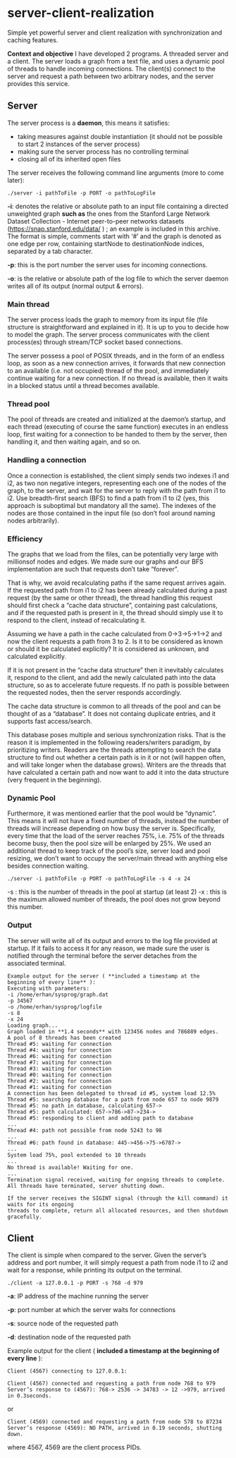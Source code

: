 # server-client-realization

Simple yet powerful server and client realization with synchronization and caching features.

**Context and objective**
I have developed 2 programs. A threaded server and a client. The server loads a graph from a text file, and uses a dynamic pool of threads to handle incoming connections. The client(s) connect to the server and request a path between two arbitrary nodes, and the server provides
this service.

## Server

The server process is a **daemon**, this means it satisfies:

- taking measures against double instantiation (it should not be possible to start 2 instances of the
    server process)
- making sure the server process has no controlling terminal
- closing all of its inherited open files

The server receives the following command line arguments (more to come later):

```
./server -i pathToFile -p PORT -o pathToLogFile
```
**-i**: denotes the relative or absolute path to an input file containing a directed unweighted
graph **such as** the ones from the Stanford Large Network Dataset Collection - Internet peer-to-peer
networks datasets (https://snap.stanford.edu/data/ ) ; an example is included in this archive. The format
is simple, comments start with ‘#’ and the graph is denoted as one edge per row, containing startNode
to destinationNode indices, separated by a tab character.

**-p**: this is the port number the server uses for incoming connections.

**-o**: is the relative or absolute path of the log file to which the server daemon writes all of its output (normal output & errors).

### Main thread

The server process loads the graph to memory from its input file (file
structure is straightforward and explained in it). It is up to you to decide how to model the graph. The server process communicates with the client process(es) through stream/TCP socket based
connections.

The server possess a pool of POSIX threads, and in the form of an endless loop, as soon as a new
connection arrives, it forwards that new connection to an available (i.e. not occupied) thread of the
pool, and immediately continue waiting for a new connection. If no thread is available, then it waits in a blocked status until a thread becomes available.

### Thread pool

The pool of threads are created and initialized at the daemon’s startup, and each thread (executing of course the same function) executes in an endless loop, first waiting for a connection to be handed to them by the server, then handling it, and then waiting again, and so on.


### Handling a connection

Once a connection is established, the client simply sends two indexes i1 and i2, as two non negative integers, representing each one of the nodes of the graph, to the
server, and wait for the server to reply with the path from i1 to i2. Use breadth-first search (BFS) to find a path from i1 to i2 (yes, this approach is suboptimal but mandatory all the same). The indexes of the nodes are those contained in the input file (so don’t fool around naming nodes arbitrarily).

### Efficiency

The graphs that we load from the files, can be potentially very large with millionsof nodes and edges. We made sure our graphs and our BFS implementation are such that requests don’t
take “forever”.

That is why, we avoid recalculating paths if the same request arrives again. If the requested path from i1 to i2 has been already calculated during a past request (by the same or other thread), the thread handling this request should first check a “cache data structure”, containing past calculations, and if the
requested path is present in it, the thread should simply use it to respond to the client, instead of recalculating it.

Assuming we have a path in the cache calculated from 0->3->5->1->2 and now the client requests a path from 3 to 2. Is it to be considered as known or should it be calculated explicitly? It is considered as unknown, and calculated explicitly.

If it is not present in the “cache data structure” then it inevitably calculates it, respond to the client,
and add the newly calculated path into the data structure, so as to accelerate future requests. If no path
is possible between the requested nodes, then the server responds accordingly.

The cache data structure is common to all threads of the pool and can be thought of as a
“database”. It does not containg duplicate entries, and it supports fast access/search. 

This database poses multiple and serious synchronization risks. That is the reason it is implemented in the following readers/writers paradigm, by prioritizing writers. Readers are the threads attempting to search the data
structure to find out whether a certain path is in it or not (will happen often, and will take longer when
the database grows). Writers are the threads that have calculated a certain path and now want to add it
into the data structure (very frequent in the beginning).


### Dynamic Pool

Furthermore, it was mentioned earlier that the pool would be “dynamic”. This
means it will not have a fixed number of threads, instead the number of threads will increase depending
on how busy the server is. Specifically, every time that the load of the server reaches 75%, i.e. 75% of
the threads become busy, then the pool size will be enlarged by 25%. We used an additional thread to keep
track of the pool’s size, server load and pool resizing, we don’t want to occupy the server/main thread
with anything else besides connection waiting.

```
./server -i pathToFile -p PORT -o pathToLogFile -s 4 -x 24
```
-s : this is the number of threads in the pool at startup (at least 2)
-x : this is the maximum allowed number of threads, the pool does not grow beyond this number.

### Output

The server will write all of its output and errors to the log file provided at startup. If it
fails to access it for any reason, we made sure the user is notified through the terminal before the
server detaches from the associated terminal.

```
Example output for the server ( **included a timestamp at the beginning of every line** ):
Executing with parameters:
-i /home/erhan/sysprog/graph.dat
-p 34567
-o /home/erhan/sysprog/logfile
-s 8
-x 24
Loading graph...
Graph loaded in **1.4 seconds** with 123456 nodes and 786889 edges.
A pool of 8 threads has been created
Thread #5: waiting for connection
Thread #4: waiting for connection
Thread #6: waiting for connection
Thread #7: waiting for connection
Thread #3: waiting for connection
Thread #0: waiting for connection
Thread #2: waiting for connection
Thread #1: waiting for connection
A connection has been delegated to thread id #5, system load 12.5%
Thread #5: searching database for a path from node 657 to node 9879
Thread #5: no path in database, calculating 657->
Thread #5: path calculated: 657->786->87->234->
Thread #5: responding to client and adding path to database
...
Thread #4: path not possible from node 5243 to 98
...
Thread #6: path found in database: 445->456->75->6787->
...
System load 75%, pool extended to 10 threads
...
No thread is available! Waiting for one.
...
Termination signal received, waiting for ongoing threads to complete.
All threads have terminated, server shutting down.

If the server receives the SIGINT signal (through the kill command) it waits for its ongoing
threads to complete, return all allocated resources, and then shutdown gracefully.
```


## Client


The client is simple when compared to the server. Given the server’s address and port number, it will
simply request a path from node i1 to i2 and wait for a response, while printing its output on the
terminal.

```
./client -a 127.0.0.1 -p PORT -s 768 -d 979
```
**-a**: IP address of the machine running the server

**-p**: port number at which the server waits for connections

**-s**: source node of the requested path

**-d**: destination node of the requested path

Example output for the client ( **included a timestamp at the beginning of every line** ):

```
Client (4567) connecting to 127.0.0.1:

Client (4567) connected and requesting a path from node 768 to 979
Server’s response to (4567): 768-> 2536 -> 34783 -> 12 ->979, arrived in 0.3seconds.
```

or

```
Client (4569) connected and requesting a path from node 578 to 87234
Server’s response (4569): NO PATH, arrived in 0.19 seconds, shutting down.
```
where 4567, 4569 are the client process PIDs.
